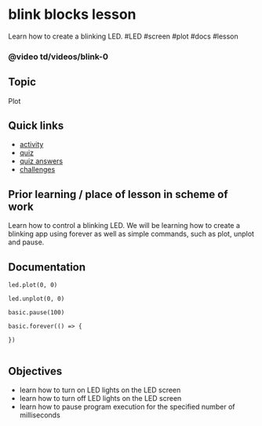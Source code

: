 # blink blocks lesson

Learn how to create a blinking LED. #LED #screen  #plot #docs #lesson

### @video td/videos/blink-0

## Topic

Plot

## Quick links

* [activity](/microbit/lessons/blink/activity)
* [quiz](/microbit/lessons/blink/quiz)
* [quiz answers](/microbit/lessons/blink/quiz-answers)
* [challenges](/microbit/lessons/blink/challenges)


## Prior learning / place of lesson in scheme of work 

Learn how to control a blinking LED. We will be learning how to create a blinking app using forever as well as simple commands, such as plot, unplot and pause.


## Documentation

```docs
led.plot(0, 0)

led.unplot(0, 0)

basic.pause(100)

basic.forever(() => {
    
})


```


## Objectives

* learn how to turn on LED lights on the LED screen
* learn how to turn off LED lights on the LED screen
* learn how to pause program execution for the specified number of milliseconds


